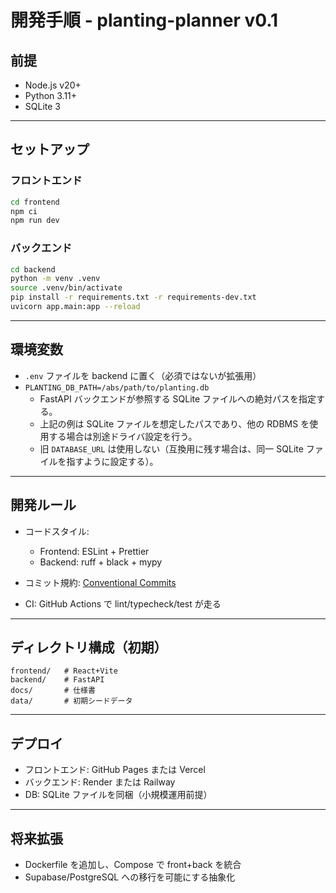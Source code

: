 # 開発手順 - planting-planner v0.1

## 前提

- Node.js v20+
- Python 3.11+
- SQLite 3

---

## セットアップ

### フロントエンド

```bash
cd frontend
npm ci
npm run dev
```

### バックエンド

```bash
cd backend
python -m venv .venv
source .venv/bin/activate
pip install -r requirements.txt -r requirements-dev.txt
uvicorn app.main:app --reload
```

---

## 環境変数

- `.env` ファイルを backend に置く（必須ではないが拡張用）
- `PLANTING_DB_PATH=/abs/path/to/planting.db`
  - FastAPI バックエンドが参照する SQLite ファイルへの絶対パスを指定する。
  - 上記の例は SQLite ファイルを想定したパスであり、他の RDBMS を使用する場合は別途ドライバ設定を行う。
  - 旧 `DATABASE_URL` は使用しない（互換用に残す場合は、同一 SQLite ファイルを指すように設定する）。

---

## 開発ルール

- コードスタイル:

  - Frontend: ESLint + Prettier
  - Backend: ruff + black + mypy
- コミット規約: [Conventional Commits](https://www.conventionalcommits.org/)
- CI: GitHub Actions で lint/typecheck/test が走る

---

## ディレクトリ構成（初期）

```text
frontend/   # React+Vite
backend/    # FastAPI
docs/       # 仕様書
data/       # 初期シードデータ
```

---

## デプロイ

- フロントエンド: GitHub Pages または Vercel
- バックエンド: Render または Railway
- DB: SQLite ファイルを同梱（小規模運用前提）

---

## 将来拡張

- Dockerfile を追加し、Compose で front+back を統合
- Supabase/PostgreSQL への移行を可能にする抽象化
